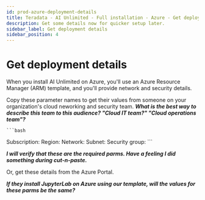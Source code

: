 ```yaml
---
id: prod-azure-deployment-details
title: Teradata - AI Unlimited - Full installation - Azure - Get deployment details
description: Get some details now for quicker setup later.
sidebar_label: Get deployment details 
sidebar_position: 4
---
```

# Get deployment details

When you install AI Unlimited on Azure, you'll use an Azure Resource Manager (ARM) template, and you'll provide network and security details.

Copy these parameter names to get their values from someone on your organization's cloud neworking and security team. ***What is the best way to describe this team to this audience? "Cloud IT team?" "Cloud operations team"?*** 
  
	```bash
Subscription: 
Region: 
Network:
Subnet: 
Security group:
	```

***I will verify that these are the required parms. Have a feeling I did something during cut-n-paste.***

Or, get these details from the Azure Portal.

***If they install JupyterLab on Azure using our template, will the values for these parms be the same?***